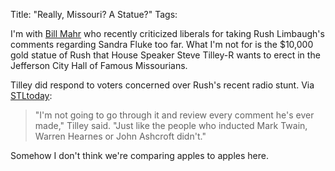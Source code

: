 Title: "Really, Missouri?  A Statue?"
Tags:

I'm with [Bill Mahr](http://www.nydailynews.com/news/politics/bill-maher-liberals-accept-rush-limbaugh-apology-sandra-fluke-move-article-1.1035029) who
recently criticized liberals for taking Rush Limbaugh's comments regarding
Sandra Fluke too far. What I'm not for is the $10,000 gold
statue of Rush that House Speaker Steve Tilley-R wants to erect in the
Jefferson City Hall of Famous Missourians.

Tilley did respond to voters concerned over Rush's recent radio stunt.
Via [STLtoday](http://www.stltoday.com/news/local/govt-and-politics/bust-of-rush-limbaugh-to-join-twain-s-others-in/article_4aba525d-c395-5b3a-8860-0131a44b87fa.html):

> "I'm not going to go through it and review every comment he's ever made,"
Tilley said. "Just like the people who inducted Mark Twain, Warren Hearnes or
John Ashcroft didn't."

Somehow I don't think we're comparing apples to apples here.
